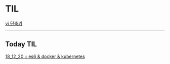 # TIL
[vi 단축키](/IDE/vi.md)

--- 

## Today TIL
[18_12_20 :: es6 & docker & kubernetes](/Today/18_12_20.md)